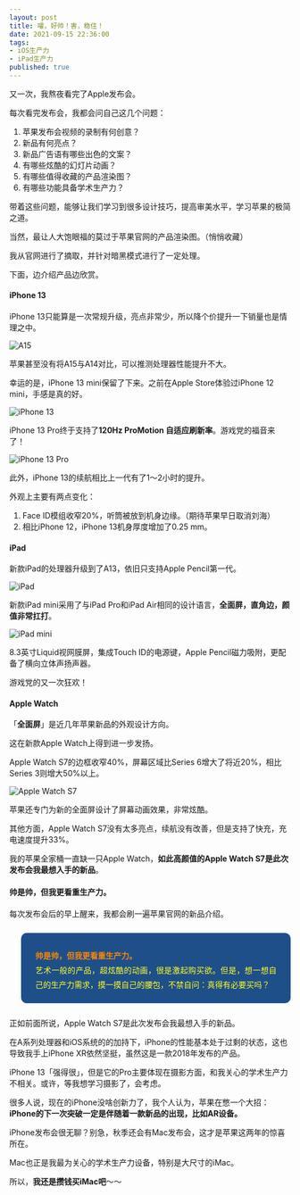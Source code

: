 ```yaml
---
layout: post
title: 嚯，好帅！害，稳住！
date: 2021-09-15 22:36:00
tags: 
- iOS生产力
- iPad生产力
published: true
---
```




又一次，我熬夜看完了Apple发布会。

每次看完发布会，我都会问自己这几个问题：
1. 苹果发布会视频的录制有何创意？
2. 新品有何亮点？
3. 新品广告语有哪些出色的文案？
4. 有哪些炫酷的幻灯片动画？
5. 有哪些值得收藏的产品渲染图？
6. 有哪些功能具备学术生产力？

带着这些问题，能够让我们学习到很多设计技巧，提高审美水平，学习苹果的极简之道。

当然，最让人大饱眼福的莫过于苹果官网的产品渲染图。（悄悄收藏）

我从官网进行了摘取，并针对暗黑模式进行了一定处理。

下面，边介绍产品边欣赏。



#### iPhone 13

iPhone 13只能算是一次常规升级，亮点非常少，所以降个价提升一下销量也是情理之中。

![A15](https://gitee.com/iseex/figurebed/raw/master/img/20210915195700.png)

苹果甚至没有将A15与A14对比，可以推测处理器性能提升不大。

幸运的是，iPhone 13 mini保留了下来。之前在Apple Store体验过iPhone 12 mini，手感是真的好。

![iPhone 13](https://gitee.com/iseex/figurebed/raw/master/img/20210915195947.png)

iPhone 13 Pro终于支持了**120Hz ProMotion 自适应刷新率**。游戏党的福音来了！

![iPhone 13 Pro](https://gitee.com/iseex/figurebed/raw/master/img/20210915195018.png)

此外，iPhone 13的续航相比上一代有了1～2小时的提升。

外观上主要有两点变化：

1. Face ID模组收窄20%，听筒被放到机身边缘。（期待苹果早日取消刘海）
2. 相比iPhone 12，iPhone 13机身厚度增加了0.25 mm。



#### iPad

新款iPad的处理器升级到了A13，依旧只支持Apple Pencil第一代。

![iPad](https://gitee.com/iseex/figurebed/raw/master/img/20210915200959.png)

新款iPad mini采用了与iPad Pro和iPad Air相同的设计语言，**全面屏，直角边，颜值非常扛打**。

![iPad mini](https://gitee.com/iseex/figurebed/raw/master/img/20210915194448.png)

8.3英寸Liquid视网膜屏，集成Touch ID的电源键，Apple Pencil磁力吸附，更配备了横向立体声扬声器。

游戏党的又一次狂欢！

#### Apple Watch

「**全面屏**」是近几年苹果新品的外观设计方向。

这在新款Apple Watch上得到进一步发扬。

Apple Watch S7的边框收窄40%，屏幕区域比Series 6增大了将近20%，相比Series 3则增大50%以上。

![Apple Watch S7](https://gitee.com/iseex/figurebed/raw/master/img/20210915194740.png)

苹果还专门为新的全面屏设计了屏幕动画效果，非常炫酷。

其他方面，Apple Watch S7没有太多亮点，续航没有改善，但是支持了快充，充电速度提升33%。

我的苹果全家桶一直缺一只Apple Watch，**如此高颜值的Apple Watch S7是此次发布会我最想入手的新品**。


#### 帅是帅，但我更看重生产力。

每次发布会后的早上醒来，我都会刷一遍苹果官网的新品介绍。

<blockquote data-tool="科技兽" style="border-top: none;border-right: none;border-bottom: none;font-size: 0.9em;background: url(https://figurebed-iseex.oss-cn-hangzhou.aliyuncs.com/img/20210519013028.png) 10px 10px / 40px no-repeat rgb(31,79,137);overflow: auto;color: inherit;border-left: 0px;padding: 1.2em 2em;margin-bottom: 2em;margin-top: 2em;text-align: center;border-radius: 10px;"><p style="font-family: Optima-Regular, Optima, PingFangSC-light, PingFangTC-light, &quot;PingFang SC&quot;, Cambria, Cochin, Georgia, Times, &quot;Times New Roman&quot;, serif;text-align: justify;line-height: 26px;margin-top: 1em;margin-bottom: 0.3em;font-size: 14px;color: rgb(255, 255, 38);"><strong style="color: #fc8705;">帅是帅，但我更看重生产力。</strong><br  />艺术一般的产品，超炫酷的动画，很是激起购买欲。但是，想一想自己的生产力需求，摸一摸自己的腰包，不禁自问：真得有必要买吗？</p></blockquote>



正如前面所说，Apple Watch S7是此次发布会我最想入手的新品。

在A系列处理器和iOS系统的的加持下，iPhone的性能基本处于过剩的状态，这也导致我手上iPhone XR依然坚挺，虽然这是一款2018年发布的产品。

iPhone 13「强得很」，但是它的Pro主要体现在摄影方面，和我关心的学术生产力不相关。或许，等我想学习摄影了，会考虑。

很多人说，现在的iPhone没啥创新力了，我个人认为，苹果在憋一个大招：**iPhone的下一次突破一定是伴随着一款新品的出现，比如AR设备。**

iPhone发布会很无聊？别急，秋季还会有Mac发布会，这才是苹果这两年的惊喜所在。

Mac也正是我最为关心的学术生产力设备，特别是大尺寸的iMac。

所以，**我还是攒钱买iMac吧**～～